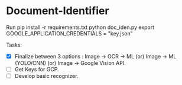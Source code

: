 # Document-Identifier

Run
	pip install -r requirements.txt
	python doc_iden.py
	export GOOGLE_APPLICATION_CREDENTIALS = "key.json"


Tasks:
- [x] Finalize between 3 options : Image -> OCR -> ML (or) Image -> ML (YOLO/CNN) (or) Image -> Google Vision API.
- [ ] Get Keys for GCP.
- [ ] Develop basic recognizer.